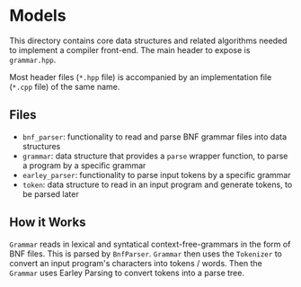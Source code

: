 # Models
This directory contains core data structures and related algorithms needed to implement a compiler front-end. The main header to expose is `grammar.hpp`.

Most header files (`*.hpp` file) is accompanied by an implementation file (`*.cpp` file) of the same name.

## Files
- `bnf_parser`: functionality to read and parse BNF grammar files into data structures
- `grammar`: data structure that provides a `parse` wrapper function, to parse a program by a specific grammar
- `earley_parser`: functionality to parse input tokens by a specific grammar
- `token`: data structure to read in an input program and generate tokens, to be parsed later

## How it Works
`Grammar` reads in lexical and syntatical context-free-grammars in the form of BNF files. This is parsed by `BnfParser`. `Grammar` then uses the `Tokenizer` to convert an input program's characters into tokens / words. Then the `Grammar` uses Earley Parsing to convert tokens into a parse tree.
